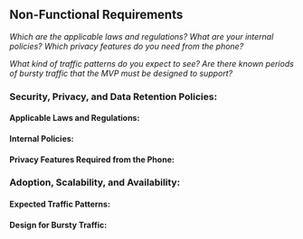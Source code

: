 ## Non-Functional Requirements
*Which are the applicable laws and regulations?*
*What are your internal policies?*
*Which privacy features do you need from the phone?*

*What kind of traffic patterns do you expect to see?*
*Are there known periods of bursty traffic that the MVP must be designed to support?*


### Security, Privacy, and Data Retention Policies:

#### Applicable Laws and Regulations:

#### Internal Policies:

#### Privacy Features Required from the Phone:

### Adoption, Scalability, and Availability:

#### Expected Traffic Patterns:

#### Design for Bursty Traffic:



